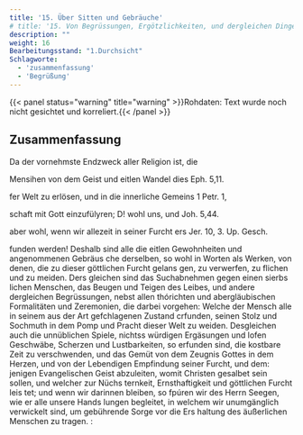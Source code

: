 ```yaml
---
title: '15. Über Sitten und Gebräuche'
# title: '15. Von Begrüssungen, Ergötzlichkeiten, und dergleichen Dingen.'
description: ""
weight: 16
Bearbeitungsstand: "1.Durchsicht"
Schlagworte:
  - 'zusammenfassung'
  - 'Begrüßung'
---
```


{{< panel status="warning" title="warning" >}}Rohdaten: Text wurde noch nicht gesichtet und korreliert.{{< /panel >}}


Zusammenfassung
---------------

Da der vornehmste Endzweck aller Religion ist, die

Mensihen von dem Geist und eitlen Wandel dies Eph. 5,11.

fer Welt zu erlösen, und in die innerliche Gemeins 1 Petr. 1,

schaft mit Gott einzufülyren; D! wohl uns, und Joh. 5,44.

aber wohl, wenn wir allezeit in seiner Furcht ers Jer. 10, 3. Up. Gesch.

funden werden! Deshalb sind alle die eitlen Gewohnheiten und angenommenen Gebräus che derselben, so wohl in Worten als Werken, von denen, die zu dieser göttlichen Furcht gelans gen, zu verwerfen, zu flichen und zu meiden. Ders gleichen sind das Suchabnehmen gegen einen sierbs lichen Menschen, das Beugen und Teigen des Leibes, und andere dergleichen Begrüssungen, nebst allen thórichten und abergläubischen Formalitäten und Zeremonien, die darbei vorgehen: Welche der Mensch alle in seinem aus der Art gefchlagenen Zustand crfunden, seinen Stolz und Sochmuth in dem Pomp und Pracht dieser Welt zu weiden. Desgleichen auch die unnüblichen Spiele, nichtss würdigen Ergäsungen und lofen Geschwäbe, Scherzen und Lustbarkeiten, so erfunden sind, die kostbare Zeit zu verschwenden, und das Gemüt von dem Zeugnis Gottes in dem Herzen, und von der Lebendigen Empfindung seiner Furcht, und dem: jenigen Evangelischen Geist abzuleiten, womit Christen gesalbet sein sollen, und welcher zur Nüchs ternkeit, Ernsthaftigkeit und göttlichen Furcht leis tet; und wenn wir darinnen bleiben, so fpúren wir des Herrn Seegen, wie er alle unsere Hands lungen begleitet, in welchem wir unumgänglich verwickelt sind, um gebührende Sorge vor die Ers haltung des äußerlichen Menschen zu tragen. :

